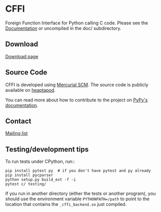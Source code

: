 CFFI
====

Foreign Function Interface for Python calling C code.
Please see the [Documentation](http://cffi.readthedocs.org/) or uncompiled
in the doc/ subdirectory.

Download
--------

[Download page](https://foss.heptapod.net/pypy/cffi/-/tags)

Source Code
-----------

CFFI is developed using [Mercurial SCM](mercurial-scm.org/).
The source code is publicly available on
[heaptapod](https://foss.heptapod.net/pypy/cffi).

You can read more about how to contribute to the project on
[PyPy's documentation](https://doc.pypy.org/en/latest/contributing.html).

Contact
-------

[Mailing list](https://groups.google.com/forum/#!forum/python-cffi)

Testing/development tips
------------------------

To run tests under CPython, run::

    pip install pytest py  # if you don't have pytest and py already
    pip install pycparser
    python setup.py build_ext -f -i
    pytest c/ testing/

If you run in another directory (either the tests or another program),
you should use the environment variable ``PYTHONPATH=/path`` to point
to the location that contains the ``_cffi_backend.so`` just compiled.
